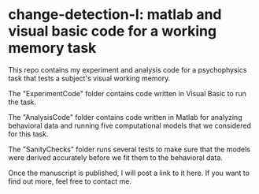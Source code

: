 # change-detection-I: matlab and visual basic code for a working memory task

This repo contains my experiment and analysis code for a psychophysics task that tests a subject's visual working memory. 

The "ExperimentCode" folder contains code written in Visual Basic to run the task. 

The "AnalysisCode" folder contains code written in Matlab for analyzing behavioral data and running five computational models that we considered for this task. 

The "SanityChecks" folder runs several tests to make sure that the models were derived accurately before we fit them to the behavioral data. 

Once the manuscript is published, I will post a link to it here. If you want to find out more, feel free to contact me. 